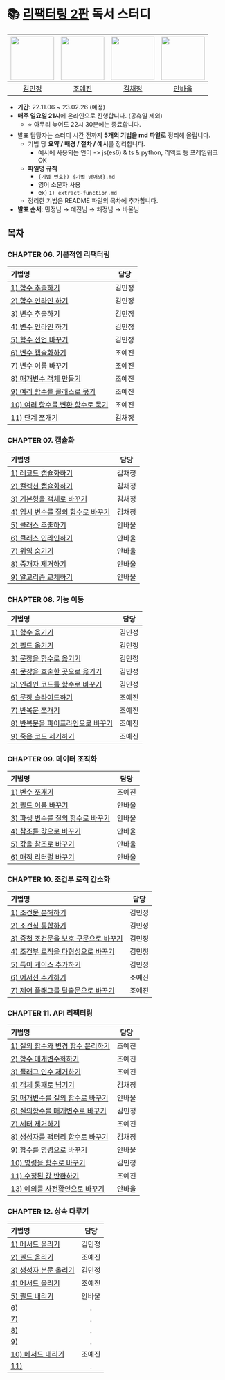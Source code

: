 # 📚 [리팩터링 2판](https://product.kyobobook.co.kr/detail/S000001810241) 독서 스터디

| [<img src="https://avatars.githubusercontent.com/kmin-jeong" width="100">](https://github.com/kmin-jeong) | [<img src="https://avatars.githubusercontent.com/ooooorobo" width="100">](https://github.com/ooooorobo) | [<img src="https://avatars.githubusercontent.com/blcklamb" width="100">](https://github.com/blcklamb) | [<img src="https://avatars.githubusercontent.com/anpaul0615" width="100">](https://github.com/anpaul0615) |
| :-------------------------------------------------------------------------------------------------------: | :-----------------------------------------------------------------------------------------------------: | :---------------------------------------------------------------------------------------------------: | :-------------------------------------------------------------------------------------------------------: |
|                                  [김민정](https://github.com/kmin-jeong)                                  |                                 [조예진](https://github.com/ooooorobo)                                  |                                 [김채정](https://github.com/blcklamb)                                 |                                  [안바울](https://github.com/anpaul0615)                                  |

- **기간**: 22.11.06 ~ 23.02.26 (예정)
- **매주 일요일 21시**에 온라인으로 진행합니다. (공휴일 제외)
  - ⭐️ 아무리 늦어도 22시 30분에는 종료합니다.
- 발표 담당자는 스터디 시간 전까지 **5개의 기법을 md 파일로** 정리해 올립니다.
  - 기법 당 **요약 / 배경 / 절차 / 예시**를 정리합니다.
    - 예시에 사용되는 언어 -> js(es6) & ts & python, 리액트 등 프레임워크 OK
  - **파일명 규칙**
    - `{기법 번호}) {기법 영어명}.md`
    - 영어 소문자 사용
    - ex) `1) extract-function.md`
  - 정리한 기법은 README 파일의 목차에 추가합니다.
- **발표 순서**: 민정님 → 예진님 → 채정님 → 바울님

## 목차

### CHAPTER 06. 기본적인 리팩터링

| 기법명                                                                                                                                                                       |  담당  |
| :--------------------------------------------------------------------------------------------------------------------------------------------------------------------------- | :----: |
| [1) 함수 추출하기](<https://github.com/githru-study/book-refactoring/blob/main/ch06)%20first-set-of-refactorings/01)extract-function.md>)                                    | 김민정 |
| [2) 함수 인라인 하기](<https://github.com/githru-study/book-refactoring/blob/main/ch06)%20first-set-of-refactorings/02)inline-function.md>)                                  | 김민정 |
| [3) 변수 추출하기](<https://github.com/githru-study/book-refactoring/blob/main/ch06)%20first-set-of-refactorings/03)extract-variable.md>)                                    | 김민정 |
| [4) 변수 인라인 하기](<https://github.com/githru-study/book-refactoring/blob/main/ch06)%20first-set-of-refactorings/04)inline-variable.md>)                                  | 김민정 |
| [5) 함수 선언 바꾸기](<https://github.com/githru-study/book-refactoring/blob/main/ch06)%20first-set-of-refactorings/05)change-function-declaration.md>)                      | 김민정 |
| [6) 변수 캡슐화하기](<https://github.com/githru-study/book-refactoring/blob/main/ch06)%20first-set-of-refactorings/06)%20encapsulate-variable.md>)                           | 조예진 |
| [7) 변수 이름 바꾸기](<https://github.com/githru-study/book-refactoring/blob/main/ch06)%20first-set-of-refactorings/07)%20rename-variable.md>)                               | 조예진 |
| [8) 매개변수 객체 만들기](<https://github.com/githru-study/book-refactoring/blob/main/ch06)%20first-set-of-refactorings/08)%20introduce-parameter-object.md>)                | 조예진 |
| [9) 여러 함수를 클래스로 묶기](<https://github.com/githru-study/book-refactoring/blob/main/ch06)%20first-set-of-refactorings/09)%20combine-functions-into-class.md>)         | 조예진 |
| [10) 여러 함수를 변환 함수로 묶기](<https://github.com/githru-study/book-refactoring/blob/main/ch06)%20first-set-of-refactorings/10)%20combine-functions-into-transform.md>) | 조예진 |
| [11) 단계 쪼개기](<https://github.com/githru-study/book-refactoring/blob/main/ch06)%20first-set-of-refactorings/11)%20split-phase.md>)                                       | 김채정 |

### CHAPTER 07. 캡슐화

| 기법명                                                                                      |  담당  |
| :------------------------------------------------------------------------------------------ | :----: |
| [1) 레코드 캡슐화하기](<./ch07)%20encapsulation/01)%20encapsulate-record.md>)               | 김채정 |
| [2) 컬렉션 캡슐화하기](<./ch07)%20encapsulation/02)%20encapsulate-collection.md>)           | 김채정 |
| [3) 기본형을 객체로 바꾸기](<./ch07)%encapsulation/03)%replace-primitive-with-object.md>)   | 김채정 |
| [4) 임시 변수를 질의 함수로 바꾸기](<./ch07)%encapsulation/04)%replace-temp-with-query.md>) | 김채정 |
| [5) 클래스 추출하기](<./ch07)%20encapsulation/05)%20extract-class.md>)                      | 안바울 |
| [6) 클래스 인라인하기](<./ch07)%20encapsulation/06)%20inline-class.md>)                     | 안바울 |
| [7) 위임 숨기기](<./ch07)%20encapsulation/07)%20hide-delegate.md>)                          | 안바울 |
| [8) 중개자 제거하기](<./ch07)%20encapsulation/08)%20remove-middle-man.md>)                  | 안바울 |
| [9) 알고리즘 교체하기](<./ch07)%20encapsulation/09)%20substitute-algorithm.md>)             | 안바울 |

### CHAPTER 08. 기능 이동

| 기법명                                                                                                     |  담당  |
| :--------------------------------------------------------------------------------------------------------- | :----: |
| [1) 함수 옮기기](<./ch08)%20moving-features/01)move-function.md>)                                          | 김민정 |
| [2) 필드 옮기기](<./ch08)%20moving-features/02)move-field.md>)                                             | 김민정 |
| [3) 문장을 함수로 옮기기](<./ch08)%20moving-features/03)move-statements-into-function.md>)                 | 김민정 |
| [4) 문장을 호출한 곳으로 옮기기](<./ch08)%20moving-features/04)move-statements-to-callers.md>)             | 김민정 |
| [5) 인라인 코드를 함수로 바꾸기](<./ch08)%20moving-features/05)replace-inline-code-with-function-call.md>) | 김민정 |
| [6) 문장 슬라이드하기](<./ch08)%20moving-features/06)%20slide-statements.md>)                              | 조예진 |
| [7) 반복문 쪼개기](<./ch08)%20moving-features/07)%20split-loop.md>)                                        | 조예진 |
| [8) 반복문을 파이프라인으로 바꾸기](<./ch08)%20moving-features/08)%20replace-loop-with-pipeline.md>)       | 조예진 |
| [9) 죽은 코드 제거하기](<./ch08)%20moving-features/09)%20remove-dead-code.md>)                             | 조예진 |

### CHAPTER 09. 데이터 조직화

| 기법명                                                                                                        |  담당  |
| :------------------------------------------------------------------------------------------------------------ | :----: |
| [1) 변수 쪼개기](<./ch09)%20organizing-data/01)%20split-variable.md>)                                         | 조예진 |
| [2) 필드 이름 바꾸기](<./ch09)%20organizing-data/02)%20rename-field.md>)                                      | 안바울 |
| [3) 파생 변수를 질의 함수로 바꾸기](<./ch09)%20organizing-data/03)%20replace-derived-variable-with-query.md>) | 안바울 |
| [4) 참조를 값으로 바꾸기](<./ch09)%20organizing-data/04)%20change-reference-to-value.md>)                     | 안바울 |
| [5) 값을 참조로 바꾸기](<./ch09)%20organizing-data/05)%20change-value-to-reference.md>)                       | 안바울 |
| [6) 매직 리터럴 바꾸기](<./ch09)%20organizing-data/06)%20replace-magic-literal.md>)                           | 안바울 |

### CHAPTER 10. 조건부 로직 간소화

| 기법명                                                                                                                                 |  담당  |
| :------------------------------------------------------------------------------------------------------------------------------------- | :----: |
| [1) 조건문 분해하기](<./ch10)%20simplifying-conditional-logic/01)decompose-conditional.md>)                                            | 김민정 |
| [2) 조건식 통합하기](<./ch10)%20simplifying-conditional-logic/02)consolidate-conditional-expression.md>)                               | 김민정 |
| [3) 중첩 조건문을 보호 구문으로 바꾸기](<./ch10)%20simplifying-conditional-logic/03)replace-nested-conditional-with-guard-clauses.md>) | 김민정 |
| [4) 조건부 로직을 다형성으로 바꾸기](<./ch10)%20simplifying-conditional-logic/04)replace-conditional-with-polymorphism.md>)            | 김민정 |
| [5) 특이 케이스 추가하기](<./ch10)%20simplifying-conditional-logic/05)introduce-sepcial-case.md>)                                      | 김민정 |
| [6) 어서션 추가하기](<./ch10)%20simplifying-conditional-logic/06)%20introduce-assertion.md>)                                           | 조예진 |
| [7) 제어 플래그를 탈출문으로 바꾸기](<./ch10)%20simplifying-conditional-logic/07)%20replace-control-flag-with-break.md>)               | 조예진 |

### CHAPTER 11. API 리팩터링

| 기법명                                                                                                    | 담당  |
|:-------------------------------------------------------------------------------------------------------|:---:|
| [1) 질의 함수와 변경 함수 분리하기](<./ch11)%20refactoring-apis/01)%20separate-query-from-modifier.md>)             | 조예진 |
| [2) 함수 매개변수화하기](<./ch11)%20refactoring-apis/02)%20parameterize-function.md>)                           | 조예진 |
| [3) 플래그 인수 제거하기](<./ch11)%20refactoring-apis/03)%20remove-flag-argument.md>)                           | 조예진 |
| [4) 객체 통째로 넘기기](<./ch11)%refactoring-apis/04)%20preserve-whole-object.md>)                             | 김채정 |
| [5) 매개변수를 질의 함수로 바꾸기](<./ch11)%20refactoring-apis/05)%20replace-parameter-with-query.md>)              | 안바울 |
| [6) 질의함수를 매개변수로 바꾸기](<./ch11)%20refactoring-apis/06)%20replace-query-with-parameter.md>)               | 김민정 |
| [7) 세터 제거하기](<./ch11)%20refactoring-apis/07)%20remove-setting-method.md>)                              | 조예진 |
| [8) 생성자를 팩터리 함수로 바꾸기](<./ch11)%20refactoring-apis/08)%20replace-constructor-with-factory-function.md>) | 김채정 |
| [9) 함수를 명령으로 바꾸기](<./ch11)%20refactoring-apis/09)%20replace-function-with-command.md>)                 | 안바울 |
| [10) 명령을 함수로 바꾸기](<./ch11)%20refactoring-apis/10)replace-command-with-function.md>)                    | 김민정 |
| [11) 수정된 값 반환하기](<./ch11)%20refactoring-apis/11)%20return-modified-value.md>)                          | 조예진 |
| [13) 예외를 사전확인으로 바꾸기](<./ch11)%20refactoring-apis/13)%20replace-exception-with-precheck.md>)            | 안바울 |

### CHAPTER 12. 상속 다루기

| 기법명                                                                                         | 담당  |
|:--------------------------------------------------------------------------------------------|:---:|
| [1) 메서드 올리기](<./ch12)%20dealing-with-inheritance/01)pull-up-method.md>)                     | 김민정 |
| [2) 필드 올리기](<./ch12)%20dealing-with-inheritance/02)%20pull-up-field.md>)                    | 조예진 |
| [3) 생성자 본문 올리기](<./ch12)%20dealing-with-inheritance/03)pull-up-constructor-body.md>)        | 김민정 |
| [4) 메서드 올리기](<./ch12)%20dealing-with-inheritance/01)pull-up-method.md>)                     | 조예진 |
| [5) 필드 내리기](<./ch12)%20dealing-with-inheritance/05)%20push-down-field.md>)                  | 안바울 |
| [6) ](<./ch12)%20dealing-with-inheritance/.md>)                                             |  .  |
| [7) ](<./ch12)%20dealing-with-inheritance/.md>)                                             |  .  |
| [8) ](<./ch12)%20dealing-with-inheritance/.md>)                                             |  .  |
| [9) ](<./ch12)%20dealing-with-inheritance/.md>)                                             |  .  |
| [10) 메서드 내리기](<./ch12)%20dealing-with-inheritance/10)%20replace-subclass-with-delegate.md>) | 조예진 |
| [11) ](<./ch12)%20dealing-with-inheritance/>)                 |  .  |
